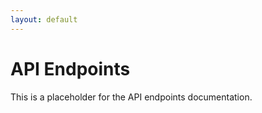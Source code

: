 ```yaml
---
layout: default
---
```


# API Endpoints

This is a placeholder for the API endpoints documentation.
